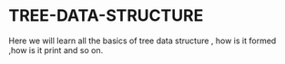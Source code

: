 # TREE-DATA-STRUCTURE
Here we will learn all the basics of tree data structure , how is it formed ,how is it print and so on.
